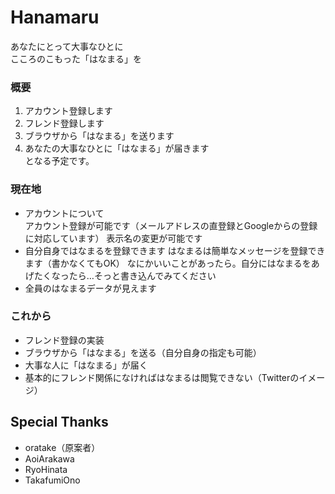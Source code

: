 # Hanamaru
あなたにとって大事なひとに  
こころのこもった「はなまる」を

### 概要
1. アカウント登録します  
2. フレンド登録します  
3. ブラウザから「はなまる」を送ります  
4. あなたの大事なひとに「はなまる」が届きます  
となる予定です。

### 現在地
- アカウントについて  
アカウント登録が可能です（メールアドレスの直登録とGoogleからの登録に対応しています）
表示名の変更が可能です
- 自分自身ではなまるを登録できます
はなまるは簡単なメッセージを登録できます（書かなくてもOK）
なにかいいことがあったら。自分にはなまるをあげたくなったら…そっと書き込んでみてください
- 全員のはなまるデータが見えます

### これから
- フレンド登録の実装
- ブラウザから「はなまる」を送る（自分自身の指定も可能）
- 大事な人に「はなまる」が届く
- 基本的にフレンド関係になければはなまるは閲覧できない（Twitterのイメージ）

## Special Thanks
- oratake（原案者）
- AoiArakawa
- RyoHinata
- TakafumiOno
